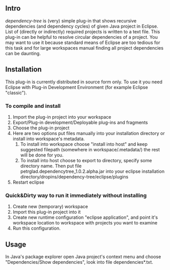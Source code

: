 Intro
-----

_dependency-tree_ is (very) simple plug-in that shows recursive dependencies (and dependency cycles) of given Java project in Eclipse. List of (directly or indirectly) required projects is written to a text file.
This plug-in can be helpful to resolve circular dependencies of a project. You may want to use it because standard means of Eclipse are too tedious for this task and for large workspaces manual finding all project dependencies can be daunting.


Installation
------------

This plug-in is currently distributed in source form only. To use it you need Eclipse with Plug-in Development Environment
(for example Eclipse "classic"). 

### To compile and install
1. Import the plug-in project into your workspace
2. Export/Plug-in development/Deployable plug-ins and fragments
3. Choose the plug-in project
4. Here are two options put files manually into your installation directory or install into workspace's metadata.
    1. To install into workspace choose "install into host" and keep suggested filepath (somewhere in workspace/.metadata/) the rest will be done for you.
    2. To install into host choose to export to directory, specify some directory name. Then put file petrglad.dependencytree_1.0.2.alpha.jar into your eclipse installation directory/dropins/dependency-tree/eclipse/plugins
5. Restart eclipse

### Quick&Dirty way to run it immediately without installing
1. Create new (temporary) workspace
2. Import this plug-in project into it
3. Create new runtime configuration "eclipse application", and point it's workspace location to workspace 
with projects you want to examine
4. Run this configuration.

Usage
-----

In Java's package explorer open Java project's context menu and choose "Dependencies/Show dependencies", 
look into file dependencies*.txt.

